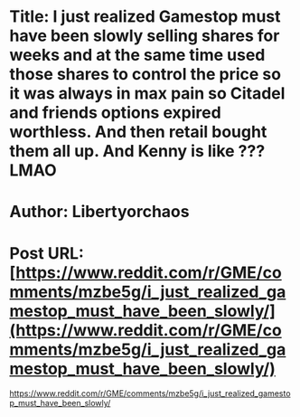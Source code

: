# Title: I just realized Gamestop must have been slowly selling shares for weeks and at the same time used those shares to control the price so it was always in max pain so Citadel and friends options expired worthless. And then retail bought them all up. And Kenny is like ??? LMAO
# Author: Libertyorchaos
# Post URL: [https://www.reddit.com/r/GME/comments/mzbe5g/i_just_realized_gamestop_must_have_been_slowly/](https://www.reddit.com/r/GME/comments/mzbe5g/i_just_realized_gamestop_must_have_been_slowly/)


https://www.reddit.com/r/GME/comments/mzbe5g/i_just_realized_gamestop_must_have_been_slowly/